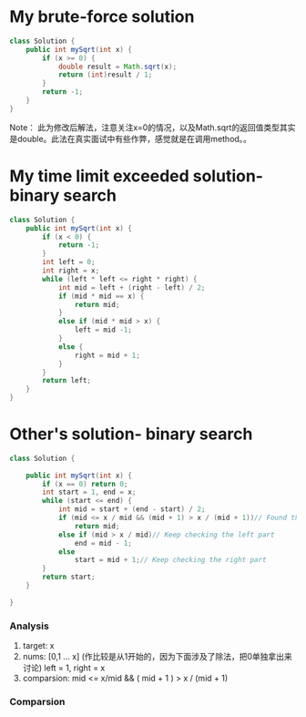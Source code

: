 # My brute-force solution
```Java
class Solution {
    public int mySqrt(int x) {
        if (x >= 0) {
            double result = Math.sqrt(x);
            return (int)result / 1;
        }
        return -1;
    }
}
```
Note： 此为修改后解法，注意关注x=0的情况，以及Math.sqrt的返回值类型其实是double。此法在真实面试中有些作弊，感觉就是在调用method。。
# My time limit exceeded solution- binary search
```Java
class Solution {
    public int mySqrt(int x) {
        if (x < 0) {
            return -1;
        }
        int left = 0;
        int right = x;
        while (left * left <= right * right) {
            int mid = left + (right - left) / 2;
            if (mid * mid == x) {
                return mid;
            }
            else if (mid * mid > x) {
                left = mid -1;
            }
            else {
                right = mid + 1;
            }
        }
        return left;
    }
}
```
# Other's solution- binary search 
```Java
class Solution {
    
    public int mySqrt(int x) {
        if (x == 0) return 0;
        int start = 1, end = x;
        while (start <= end) { 
            int mid = start + (end - start) / 2;
            if (mid <= x / mid && (mid + 1) > x / (mid + 1))// Found the result
                return mid; 
            else if (mid > x / mid)// Keep checking the left part
                end = mid - 1;
            else
                start = mid + 1;// Keep checking the right part
        }
        return start;
    }     
    
}
```
### Analysis
1. target: x
2. nums: \[0,1 ... x\] (作比较是从1开始的，因为下面涉及了除法，把0单独拿出来讨论)  left = 1, right = x
3. comparsion: mid <= x/mid && ( mid + 1 ) > x / (mid + 1)
### Comparsion 
